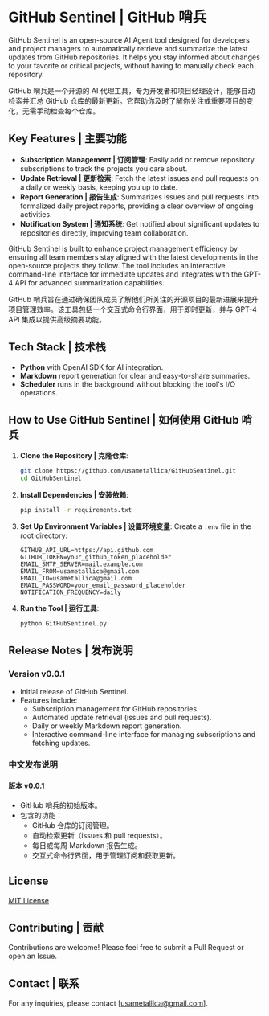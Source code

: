 # GitHub Sentinel | GitHub 哨兵

GitHub Sentinel is an open-source AI Agent tool designed for developers and project managers to automatically retrieve and summarize the latest updates from GitHub repositories. It helps you stay informed about changes to your favorite or critical projects, without having to manually check each repository.

GitHub 哨兵是一个开源的 AI 代理工具，专为开发者和项目经理设计，能够自动检索并汇总 GitHub 仓库的最新更新。它帮助你及时了解你关注或重要项目的变化，无需手动检查每个仓库。

## Key Features | 主要功能

- **Subscription Management | 订阅管理**: Easily add or remove repository subscriptions to track the projects you care about.
- **Update Retrieval | 更新检索**: Fetch the latest issues and pull requests on a daily or weekly basis, keeping you up to date.
- **Report Generation | 报告生成**: Summarizes issues and pull requests into formalized daily project reports, providing a clear overview of ongoing activities.
- **Notification System | 通知系统**: Get notified about significant updates to repositories directly, improving team collaboration.

GitHub Sentinel is built to enhance project management efficiency by ensuring all team members stay aligned with the latest developments in the open-source projects they follow. The tool includes an interactive command-line interface for immediate updates and integrates with the GPT-4 API for advanced summarization capabilities.

GitHub 哨兵旨在通过确保团队成员了解他们所关注的开源项目的最新进展来提升项目管理效率。该工具包括一个交互式命令行界面，用于即时更新，并与 GPT-4 API 集成以提供高级摘要功能。

## Tech Stack | 技术栈

- **Python** with OpenAI SDK for AI integration.
- **Markdown** report generation for clear and easy-to-share summaries.
- **Scheduler** runs in the background without blocking the tool's I/O operations.

## How to Use GitHub Sentinel | 如何使用 GitHub 哨兵

1. **Clone the Repository | 克隆仓库**:
   ```bash
   git clone https://github.com/usametallica/GitHubSentinel.git
   cd GitHubSentinel
   ```

2. **Install Dependencies | 安装依赖**:
   ```bash
   pip install -r requirements.txt
   ```

3. **Set Up Environment Variables | 设置环境变量**:
   Create a `.env` file in the root directory:
   ```env
   GITHUB_API_URL=https://api.github.com
   GITHUB_TOKEN=your_github_token_placeholder
   EMAIL_SMTP_SERVER=mail.example.com
   EMAIL_FROM=usametallica@gmail.com
   EMAIL_TO=usametallica@gmail.com
   EMAIL_PASSWORD=your_email_password_placeholder
   NOTIFICATION_FREQUENCY=daily
   ```

4. **Run the Tool | 运行工具**:
   ```bash
   python GitHubSentinel.py
   ```

## Release Notes | 发布说明

### Version v0.0.1
- Initial release of GitHub Sentinel.
- Features include:
  - Subscription management for GitHub repositories.
  - Automated update retrieval (issues and pull requests).
  - Daily or weekly Markdown report generation.
  - Interactive command-line interface for managing subscriptions and fetching updates.

### 中文发布说明

#### 版本 v0.0.1
- GitHub 哨兵的初始版本。
- 包含的功能：
  - GitHub 仓库的订阅管理。
  - 自动检索更新（issues 和 pull requests）。
  - 每日或每周 Markdown 报告生成。
  - 交互式命令行界面，用于管理订阅和获取更新。

## License
[MIT License](https://opensource.org/licenses/MIT)

## Contributing | 贡献
Contributions are welcome! Please feel free to submit a Pull Request or open an Issue.

## Contact | 联系
For any inquiries, please contact [usametallica@gmail.com].

